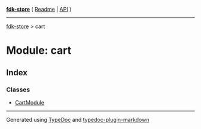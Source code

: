 [**fdk-store**](../README.md) ( [Readme](../README.md) \| [API](../API.md) )

---

[fdk-store](../API.md) > cart

# Module: cart

## Index

### Classes

- [CartModule](classes/class.CartModule.md)

---

Generated using [TypeDoc](https://typedoc.org/) and [typedoc-plugin-markdown](https://www.npmjs.com/package/typedoc-plugin-markdown)
